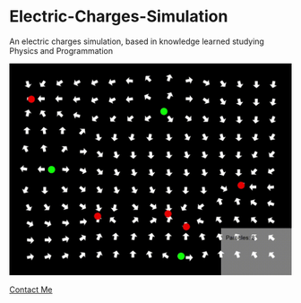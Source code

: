 # Electric-Charges-Simulation

An electric charges simulation, based in knowledge learned studying Physics and Programmation

![Simulation in Action](https://github.com/Willh-AM/Electric-Charges-Simulation/blob/master/assets/img/demonstation.gif)


[Contact Me](william.martins@ee.ufcg.edu.br)
